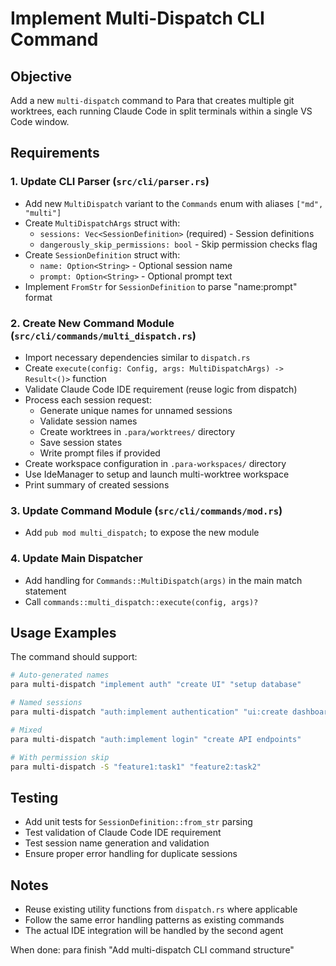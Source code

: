 # Implement Multi-Dispatch CLI Command

## Objective
Add a new `multi-dispatch` command to Para that creates multiple git worktrees, each running Claude Code in split terminals within a single VS Code window.

## Requirements

### 1. Update CLI Parser (`src/cli/parser.rs`)
- Add new `MultiDispatch` variant to the `Commands` enum with aliases `["md", "multi"]`
- Create `MultiDispatchArgs` struct with:
  - `sessions: Vec<SessionDefinition>` (required) - Session definitions
  - `dangerously_skip_permissions: bool` - Skip permission checks flag
- Create `SessionDefinition` struct with:
  - `name: Option<String>` - Optional session name
  - `prompt: Option<String>` - Optional prompt text
- Implement `FromStr` for `SessionDefinition` to parse "name:prompt" format

### 2. Create New Command Module (`src/cli/commands/multi_dispatch.rs`)
- Import necessary dependencies similar to `dispatch.rs`
- Create `execute(config: Config, args: MultiDispatchArgs) -> Result<()>` function
- Validate Claude Code IDE requirement (reuse logic from dispatch)
- Process each session request:
  - Generate unique names for unnamed sessions
  - Validate session names
  - Create worktrees in `.para/worktrees/` directory
  - Save session states
  - Write prompt files if provided
- Create workspace configuration in `.para-workspaces/` directory
- Use IdeManager to setup and launch multi-worktree workspace
- Print summary of created sessions

### 3. Update Command Module (`src/cli/commands/mod.rs`)
- Add `pub mod multi_dispatch;` to expose the new module

### 4. Update Main Dispatcher
- Add handling for `Commands::MultiDispatch(args)` in the main match statement
- Call `commands::multi_dispatch::execute(config, args)?`

## Usage Examples
The command should support:
```bash
# Auto-generated names
para multi-dispatch "implement auth" "create UI" "setup database"

# Named sessions
para multi-dispatch "auth:implement authentication" "ui:create dashboard"

# Mixed
para multi-dispatch "auth:implement login" "create API endpoints"

# With permission skip
para multi-dispatch -S "feature1:task1" "feature2:task2"
```

## Testing
- Add unit tests for `SessionDefinition::from_str` parsing
- Test validation of Claude Code IDE requirement
- Test session name generation and validation
- Ensure proper error handling for duplicate sessions

## Notes
- Reuse existing utility functions from `dispatch.rs` where applicable
- Follow the same error handling patterns as existing commands
- The actual IDE integration will be handled by the second agent

When done: para finish "Add multi-dispatch CLI command structure"